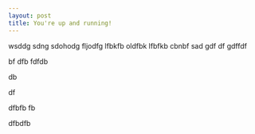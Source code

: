```yaml
---
layout: post
title: You're up and running!
---
```

wsddg
sdng
sdohodg
fljodfg
lfbkfb
oldfbk
lfbfkb
cbnbf
sad
gdf
df
gdffdf

bf
dfb
fdfdb


db

df


dfbfb
fb

dfbdfb
